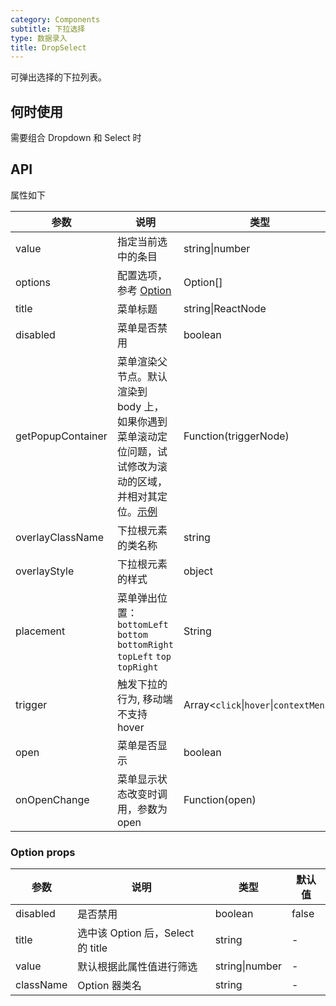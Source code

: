 ```yaml
---
category: Components
subtitle: 下拉选择
type: 数据录入
title: DropSelect
---
```


可弹出选择的下拉列表。

## 何时使用

需要组合 Dropdown 和 Select 时

## API

属性如下

| 参数 | 说明 | 类型 | 默认值 |
| --- | --- | --- | --- |
| value | 指定当前选中的条目 | string\|number | - |
| options | 配置选项，参考 [Option](#Option-props) | Option[] | - |
| title | 菜单标题 | string\|ReactNode | - |
| disabled | 菜单是否禁用 | boolean | - |
| getPopupContainer | 菜单渲染父节点。默认渲染到 body 上，如果你遇到菜单滚动定位问题，试试修改为滚动的区域，并相对其定位。[示例](https://codepen.io/afc163/pen/zEjNOy?editors=0010) | Function(triggerNode) | `() => document.body` |
| overlayClassName | 下拉根元素的类名称 | string | - |
| overlayStyle | 下拉根元素的样式 | object | - |
| placement | 菜单弹出位置：`bottomLeft` `bottom` `bottomRight` `topLeft` `top` `topRight` | String | `bottomLeft` |
| trigger | 触发下拉的行为, 移动端不支持 hover | Array&lt;`click`\|`hover`\|`contextMenu`> | `['hover']` |
| open | 菜单是否显示 | boolean | - |
| onOpenChange | 菜单显示状态改变时调用，参数为 open | Function(open) | - |

### Option props

| 参数 | 说明 | 类型 | 默认值 |
| --- | --- | --- | --- |
| disabled | 是否禁用 | boolean | false |
| title | 选中该 Option 后，Select 的 title | string | - |
| value | 默认根据此属性值进行筛选 | string\|number | - |
| className | Option 器类名 | string | - |
